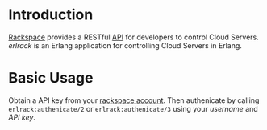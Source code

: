 # Introduction
[Rackspace](http://www.rackspace.com) provides a RESTful
[API](http://www.rackspacecloud.com/cloud_hosting_products/servers/api/) for
developers to control Cloud Servers. *erlrack* is an Erlang application for
controlling Cloud Servers in Erlang.

# Basic Usage
Obtain a API key from your [rackspace account](https://manage.rackspacecloud.com/).
Then authenicate by calling `erlrack:authenicate/2` or `erlrack:authenicate/3` using
your *username* and *API key*.

